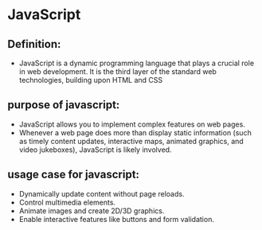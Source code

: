 <h1>JavaScript</h1>

## Definition:
* JavaScript is a dynamic programming language that plays a crucial role in web development. It is the third layer of the standard web technologies, building upon HTML and CSS

## purpose of javascript:
* JavaScript allows you to implement complex features on web pages.
* Whenever a web page does more than display static information (such as timely content updates, interactive maps, animated graphics, and video jukeboxes), JavaScript is likely involved.

## usage case for javascript:
* Dynamically update content without page reloads.
* Control multimedia elements.
* Animate images and create 2D/3D graphics.
* Enable interactive features like buttons and form validation.
